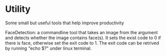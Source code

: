 Utility
=======

Some small but useful tools that help improve productivity


FaceDetection:
  a commandline tool that takes an image from the argument and detects whether the image contains face(s). It sets the exist code to 0 if there is face, otherwise set the exit code to 1. The exit code can be retrived by running "echo $?" under linux terminal.
  

